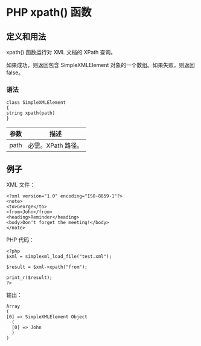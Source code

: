 # PHP xpath() 函数



## 定义和用法

xpath() 函数运行对 XML 文档的 XPath 查询。

如果成功，则返回包含 SimpleXMLElement 对象的一个数组。如果失败，则返回 false。

### 语法

```
class SimpleXMLElement
{
string xpath(path)
}
```

| 参数 | 描述 |
| --- | --- |
| path | 必需。XPath 路径。 |

## 例子

XML 文件：

```
<?xml version="1.0" encoding="ISO-8859-1"?>
<note>
<to>George</to>
<from>John</from>
<heading>Reminder</heading>
<body>Don't forget the meeting!</body>
</note>
```

PHP 代码：

```
<?php
$xml = simplexml_load_file("test.xml");

$result = $xml->xpath("from");

print_r($result);
?>
```

输出：

```
Array
(
[0] => SimpleXMLElement Object
  (
  [0] => John
  )
)
```



